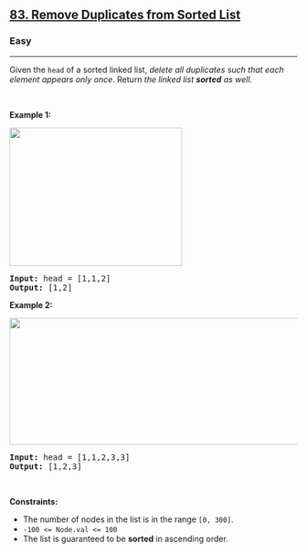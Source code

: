 <h2><a href="https://leetcode.com/problems/remove-duplicates-from-sorted-list/">83. Remove Duplicates from Sorted List</a></h2><h3>Easy</h3><hr><div style="user-select: auto;"><p style="user-select: auto;">Given the <code style="user-select: auto;">head</code> of a sorted linked list, <em style="user-select: auto;">delete all duplicates such that each element appears only once</em>. Return <em style="user-select: auto;">the linked list <strong style="user-select: auto;">sorted</strong> as well</em>.</p>

<p style="user-select: auto;">&nbsp;</p>
<p style="user-select: auto;"><strong style="user-select: auto;">Example 1:</strong></p>
<img alt="" src="https://assets.leetcode.com/uploads/2021/01/04/list1.jpg" style="width: 302px; height: 242px; user-select: auto;">
<pre style="user-select: auto;"><strong style="user-select: auto;">Input:</strong> head = [1,1,2]
<strong style="user-select: auto;">Output:</strong> [1,2]
</pre>

<p style="user-select: auto;"><strong style="user-select: auto;">Example 2:</strong></p>
<img alt="" src="https://assets.leetcode.com/uploads/2021/01/04/list2.jpg" style="width: 542px; height: 222px; user-select: auto;">
<pre style="user-select: auto;"><strong style="user-select: auto;">Input:</strong> head = [1,1,2,3,3]
<strong style="user-select: auto;">Output:</strong> [1,2,3]
</pre>

<p style="user-select: auto;">&nbsp;</p>
<p style="user-select: auto;"><strong style="user-select: auto;">Constraints:</strong></p>

<ul style="user-select: auto;">
	<li style="user-select: auto;">The number of nodes in the list is in the range <code style="user-select: auto;">[0, 300]</code>.</li>
	<li style="user-select: auto;"><code style="user-select: auto;">-100 &lt;= Node.val &lt;= 100</code></li>
	<li style="user-select: auto;">The list is guaranteed to be <strong style="user-select: auto;">sorted</strong> in ascending order.</li>
</ul>
</div>